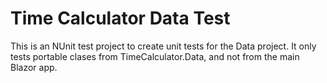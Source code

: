 ﻿# Time Calculator Data Test
This is an NUnit test project to create unit tests for the Data project.
It only tests portable clases from TimeCalculator.Data, and not from the main Blazor app.